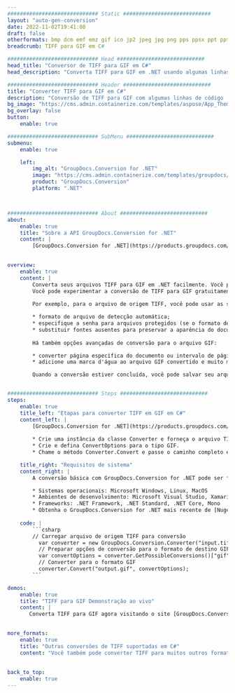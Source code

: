 ```yaml
---
############################# Static ############################
layout: "auto-gen-conversion"
date: 2022-11-02T19:41:08
draft: false
otherformats: bmp dcm emf emz gif ico jp2 jpeg jpg png pps ppsx ppt pptx psb psd svg svgz tga tif tiff webp wmf wmz
breadcrumb: TIFF para GIF em C#

############################# Head ############################
head_title: "Conversor de TIFF para GIF em C#"
head_description: "Converta TIFF para GIF em .NET usando algumas linhas de código. Use a API de conversão de documentos do GroupDocs para converter mais de 160 formatos de arquivo."

############################# Header ############################
title: "Converter TIFF para GIF em C#"
description: "Conversão de TIFF para GIF com algumas linhas de código .NET"
bg_image: "https://cms.admin.containerize.com/templates/aspose/App_Themes/V3/images/bg/header1.png"
bg_overlay: false
button:
    enable: true

############################# SubMenu ############################
submenu:
    enable: true

    left:
        img_alt: "GroupDocs.Conversion for .NET"
        image: "https://cms.admin.containerize.com/templates/groupdocs/images/product-logos/90x90-noborder/groupdocs-conversion-net.png"
        product: "GroupDocs.Conversion"
        platform: ".NET"



############################# About ############################
about:
    enable: true
    title: "Sobre a API GroupDocs.Conversion for .NET"
    content: |
        [GroupDocs.Conversion for .NET](https://products.groupdocs.com/conversion/net/) pode ser usado para converter Microsoft Word, Excel, PowerPoint, PDF, Visio e outros formatos. GroupDocs.Conversion é uma API independente que é adequada para sistemas internos e de back-end onde é necessário alto desempenho. Não depende de nenhum software como Microsoft ou Open Office.
    

overview:
    enable: true
    content: |
        Converta seus arquivos TIFF para GIF em .NET facilmente. Você pode usar apenas algumas linhas de código C# em qualquer plataforma de sua escolha, como - Windows, Linux, macOS.
        Você pode experimentar a conversão de TIFF para GIF gratuitamente e avaliar a qualidade dos resultados da conversão. Juntamente com cenários de conversão de arquivo simples, você pode tentar opções mais avançadas para carregar o arquivo de origem TIFF e para salvar o resultado de saída GIF. 
        
        Por exemplo, para o arquivo de origem TIFF, você pode usar as seguintes opções de carregamento:

        * formato de arquivo de detecção automática;
        * especifique a senha para arquivos protegidos (se o formato de arquivo suportar);
        * substituir fontes ausentes para preservar a aparência do documento.
        
        Há também opções avançadas de conversão para o arquivo GIF:

        * converter página específica do documento ou intervalo de páginas;
        * adicione uma marca d'água ao arquivo GIF convertido e muito mais.

        Quando a conversão estiver concluída, você pode salvar seu arquivo GIF no caminho do arquivo local ou em qualquer armazenamento de terceiros, como FTP, Amazon S3, Google Drive, Dropbox etc. Observe - para converter TIFF para {{ TO}} não há necessidade de nenhum software adicional instalado - como MS Office, Open Office, Adobe Acrobat Reader etc.


############################# Steps ############################
steps:
    enable: true
    title_left: "Etapas para converter TIFF em GIF em C#"
    content_left: |
        [GroupDocs.Conversion for .NET](https://products.groupdocs.com/conversion/net/) torna mais fácil para os desenvolvedores converter um arquivo TIFF para GIF com algumas linhas de código.
        
        * Crie uma instância da classe Converter e forneça o arquivo TIFF com o caminho completo
        * Crie e defina ConvertOptions para o tipo GIF.
        * Chame o método Converter.Convert e passe o caminho completo e o formato (GIF) como parâmetro

    title_right: "Requisitos de sistema"
    content_right: |
        A conversão básica com GroupDocs.Conversion for .NET pode ser feita em apenas algumas etapas simples. Nossas APIs são suportadas em todas as principais plataformas e sistemas operacionais. Antes de executar o código abaixo, certifique-se de ter os seguintes pré-requisitos instalados em seu sistema.

        * Sistemas operacionais: Microsoft Windows, Linux, MacOS
        * Ambientes de desenvolvimento: Microsoft Visual Studio, Xamarin, MonoDevelop
        * Frameworks: .NET Framework, .NET Standard, .NET Core, Mono
        * Obtenha o GroupDocs.Conversion for .NET mais recente de [Nuget](https://www.nuget.org/packages/groupdocs.conversion)
         
    code: |
        ```csharp    
        // Carregar arquivo de origem TIFF para conversão
          var converter = new GroupDocs.Conversion.Converter("input.tiff");
          // Preparar opções de conversão para o formato de destino GIF
          var convertOptions = converter.GetPossibleConversions()["gif"].ConvertOptions;
          // Converter para o formato GIF
          converter.Convert("output.gif", convertOptions);
        ```

demos:
    enable: true
    title: "TIFF para GIF Demonstração ao vivo"
    content: |
       Converta TIFF para GIF agora visitando o site [GroupDocs.Conversion App](https://products.groupdocs.app/conversion/family). A demonstração online tem as seguintes vantagens
          

more_formats:
    enable: true
    title: "Outras conversões de TIFF suportadas em C#"
    content: "Você também pode converter TIFF para muitos outros formatos de arquivo. Por favor, veja a lista abaixo."
       
       
back_to_top:
    enable: true
---
```

